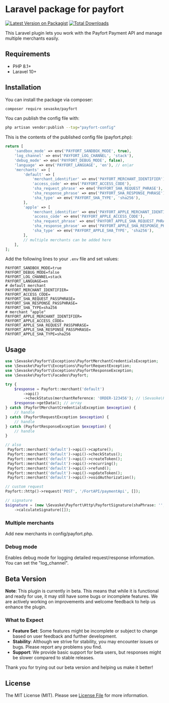 # Laravel package for payfort

[![Latest Version on Packagist](https://img.shields.io/packagist/v/sevaske/payfort.svg?style=flat-square)](https://packagist.org/packages/sevaske/payfort)
[![Total Downloads](https://img.shields.io/packagist/dt/sevaske/payfort.svg?style=flat-square)](https://packagist.org/packages/sevaske/payfort)

This Laravel plugin lets you work with the Payfort Payment API and manage multiple merchants easily.

## Requirements

- PHP 8.1+
- Laravel 10+

## Installation

You can install the package via composer:

```bash
composer require sevaske/payfort
```

You can publish the config file with:

```bash
php artisan vendor:publish --tag="payfort-config"
```

This is the contents of the published config file (payfort.php):

```php
return [
    'sandbox_mode' => env('PAYFORT_SANDBOX_MODE', true),
    'log_channel' => env('PAYFORT_LOG_CHANNEL', 'stack'),
    'debug_mode' => env('PAYFORT_DEBUG_MODE', false),
    'language' => env('PAYFORT_LANGUAGE', 'en'), // en|ar
    'merchants' => [
        'default' => [
            'merchant_identifier' => env('PAYFORT_MERCHANT_IDENTIFIER'),
            'access_code' => env('PAYFORT_ACCESS_CODE'),
            'sha_request_phrase' => env('PAYFORT_SHA_REQUEST_PHRASE'),
            'sha_response_phrase' => env('PAYFORT_SHA_RESPONSE_PHRASE'),
            'sha_type' => env('PAYFORT_SHA_TYPE', 'sha256'),
        ],
        'apple' => [
            'merchant_identifier' => env('PAYFORT_APPLE_MERCHANT_IDENTIFIER'),
            'access_code' => env('PAYFORT_APPLE_ACCESS_CODE'),
            'sha_request_phrase' => env('PAYFORT_APPLE_SHA_REQUEST_PHRASE'),
            'sha_response_phrase' => env('PAYFORT_APPLE_SHA_RESPONSE_PHRASE'),
            'sha_type' => env('PAYFORT_APPLE_SHA_TYPE', 'sha256'),
        ],
        // multiple merchants can be added here
    ],
];
```

Add the following lines to your `.env` file and set values:

```dotenv
PAYFORT_SANDBOX_MODE=true
PAYFORT_DEBUG_MODE=false
PAYFORT_LOG_CHANNEL=stack
PAYFORT_LANGUAGE=en
# default merchant
PAYFORT_MERCHANT_IDENTIFIER=
PAYFORT_ACCESS_CODE=
PAYFORT_SHA_REQUEST_PASSPHRASE=
PAYFORT_SHA_RESPONSE_PASSPHRASE=
PAYFORT_SHA_TYPE=sha256
# merchant "apple"
PAYFORT_APPLE_MERCHANT_IDENTIFIER=
PAYFORT_APPLE_ACCESS_CODE=
PAYFORT_APPLE_SHA_REQUEST_PASSPHRASE=
PAYFORT_APPLE_SHA_RESPONSE_PASSPHRASE=
PAYFORT_APPLE_SHA_TYPE=sha256
```

## Usage

```php
use \Sevaske\Payfort\Exceptions\PayfortMerchantCredentialsException;
use \Sevaske\Payfort\Exceptions\PayfortRequestException;
use \Sevaske\Payfort\Exceptions\PayfortResponseException;
use \Sevaske\Payfort\Facades\Payfort;

try {
    $response = Payfort::merchant('default')
        ->api()
        ->checkStatus(merchantReference: 'ORDER-123456'); // \Sevaske\Payfort\Http\PayfortResponse
    $response->getData(); // array
} catch (PayfortMerchantCredentialsException $exception) {
    // handle
} catch (PayfortRequestException $exception) {
    // handle
} catch (PayfortResponseException $exception) {
    // handle
}

// also
 Payfort::merchant('default')->api()->capture();
 Payfort::merchant('default')->api()->checkStatus();
 Payfort::merchant('default')->api()->createToken();
 Payfort::merchant('default')->api()->recurring();
 Payfort::merchant('default')->api()->refund();
 Payfort::merchant('default')->api()->updateToken();
 Payfort::merchant('default')->api()->voidAuthorization();

// custom request
Payfort::http()->request('POST', '/FortAPI/paymentApi', []);

// signature
$signature = (new \Sevaske\Payfort\Http\PayfortSignature(shaPhrase: '', shaType: 'sha256'))
    ->calculateSignature([]);

```

### Multiple merchants

Add new merchants in config/payfort.php.

### Debug mode

Enables debug mode for logging detailed request/response information. You can set the "log_channel".

## Beta Version

**Note**: This plugin is currently in beta. This means that while it is functional and ready for use, it may still have some bugs or incomplete features. We are actively working on improvements and welcome feedback to help us enhance the plugin.

### What to Expect

- **Feature Set**: Some features might be incomplete or subject to change based on user feedback and further development.
- **Stability**: Although we strive for stability, you may encounter issues or bugs. Please report any problems you find.
- **Support**: We provide basic support for beta users, but responses might be slower compared to stable releases.

Thank you for trying out our beta version and helping us make it better!

## License

The MIT License (MIT). Please see [License File](LICENSE.md) for more information.

